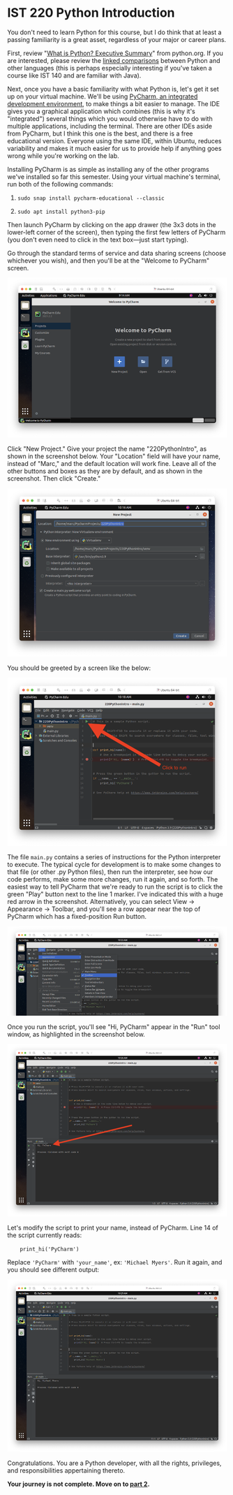 # IST 220 Python Introduction

You don't need to learn Python for this course, but I do think that at least a passing familiarity is a great asset, regardless of your major or career plans.

First, review "[What is Python? Executive Summary](https://www.python.org/doc/essays/blurb/)" from python.org. If you are interested, please review the [linked comparisons](https://www.python.org/doc/essays/comparisons/) between Python and other languages (this is perhaps especially interesting if you've taken a course like IST 140 and are familiar with Java).

Next, once you have a basic familiarity with what Python is, let's get it set up on your virtual machine. We'll be using [PyCharm, an integrated development environment](https://www.jetbrains.com/pycharm/), to make things a bit easier to manage. The IDE gives you a graphical application which combines  (this is why it's "integrated") several things which you would otherwise have to do with multiple applications, including the terminal. There are other IDEs aside from PyCharm, but I think this one is the best, and there is a free educational version. Everyone using the same IDE, within Ubuntu, reduces variability and makes it much easier for us to provide help if anything goes wrong while you're working on the lab.

Installing PyCharm is as simple as installing any of the other programs we've installed so far this semester. Using your virtual machine's terminal, run both of the following commands:

1. `sudo snap install pycharm-educational --classic`

2. `sudo apt install python3-pip`

Then launch PyCharm by clicking on the app drawer (the 3x3 dots in the lower-left corner of the screen), then typing the first few letters of PyCharm (you don't even need to click in the text box—just start typing).

Go through the standard terms of service and data sharing screens (choose whichever you wish), and then you'll be at the "Welcome to PyCharm" screen.

![PyCharm Welcome Screen](PyCharmWelcomeScreen.png)

Click "New Project." Give your project the name "220PythonIntro", as shown in the screenshot below. Your "Location" field will have your name, instead of "Marc," and the default location will work fine. Leave all of the other buttons and boxes as they are by default, and as shown in the screenshot. Then click "Create."

![Create New Project](CreateNewProject.png)

You should be greeted by a screen like the below:

![After Opening 220PythonIntro](AfterOpening220PythonIntro.png)

The file `main.py` contains a series of instructions for the Python interpreter to execute. The typical cycle for development is to make some changes to that file (or other .py Python files), then run the interpreter, see how our code performs, make some more changes, run it again, and so forth. The easiest way to tell PyCharm that we're ready to run the script is to click the green "Play" button next to the line 1 marker. I've indicated this with a huge red arrow in the screenshot. Alternatively, you can select View -> Appearance -> Toolbar, and you'll see a row appear near the top of PyCharm which has a fixed-position Run button.

![Enable Toolbar](EnableToolbar.png)

Once you run the script, you'll see "Hi, PyCharm" appear in the "Run" tool window, as highlighted in the screenshot below. 

![First Run](FirstRun.png)

Let's modify the script to print your name, instead of PyCharm. Line 14 of the script currently reads:

`    print_hi('PyCharm')`

Replace `'PyCharm'` with `'your_name'`, ex: `'Michael Myers'`. Run it again, and you should see different output:

![Edited Greeting](EditedGreeting.png)

Congratulations. You are a Python developer, with all the rights, privileges, and responsibilities appertaining thereto.

**Your journey is not complete. Move on to [part 2](Part2.md).**

